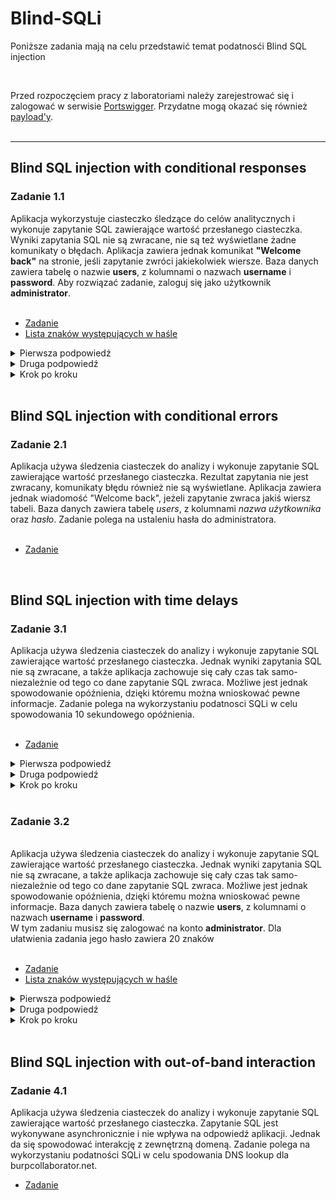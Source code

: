 # Blind-SQLi
Poniższe zadania mają na celu przedstawić temat podatnosći Blind SQL injection

<br/>

Przed rozpoczęciem pracy z laboratoriami należy zarejestrować się i zalogować w serwisie [Portswigger](https://portswigger.net/).
Przydatne mogą okazać się również [payload'y](https://portswigger.net/web-security/sql-injection/cheat-sheet).
<br/><br/>

---
## Blind SQL injection with conditional responses
### Zadanie 1.1
Aplikacja wykorzystuje ciasteczko śledzące do celów analitycznych i wykonuje zapytanie SQL zawierające wartość przesłanego ciasteczka.
Wyniki zapytania SQL nie są zwracane, nie są też wyświetlane żadne komunikaty o błędach. Aplikacja zawiera jednak komunikat <b>"Welcome back"</b> na stronie, jeśli zapytanie zwróci jakiekolwiek wiersze.
Baza danych zawiera tabelę o nazwie **users**, z kolumnami o nazwach **username** i **password**. 
Aby rozwiązać zadanie, zaloguj się jako użytkownik **administrator**.
<br/>
<br/>

- [Zadanie](https://portswigger.net/web-security/sql-injection/blind/lab-conditional-responses)
- [Lista znaków występujących w haśle](https://github.com/NormanPrice/Blind-SQLi/blob/main/litery)
<details>
  <summary>Pierwsza podpowiedź</summary>
  <ol>
    <li>
       W tym zadaniu napewno będziesz potrzebował Burp Intruder.
    </li>
  </ol>
</details>

<details>
  <summary>Druga podpowiedź</summary>
  <ol>
    <li>
      Na początek trzeba będzie zbadać długość hasła(użyj funkcji  LENGTH()), 
    </li>
    <li>
      Znając długość hasła można badać badać kolejne litery hasła(użyj funkcji SUBSTRING()).
    </li>
  </ol>
</details>

<details>
  <summary>Krok po kroku</summary>
  <ol>
    <li> Z włączonym w tle Burpem wejdź na stronę sklepu  </li>
    <li> Znajdź w żądaniu taką linijkę „Cookie: TrackingId=jakaś_zawartość; session=jakaś_zawrtość” </li>
    <li> Zmodyfikuj  Cookie: TrackingId=jakaś_zawartość<b>' AND '1'='1</b>; session=jakaś_zawrtość” - sprawdź czy występuje jakiś komunikat </li>
    <li>Zmodyfiikuj jedną "1" na dowolny inny znak - sprawdź czy strona reaguje prawidłowa</li>
    <li>Wyślij zapytanie, nad którym pracujesz, do Burp Intrudera</li>
    <li>W zakładce Positions programu Burp Intruder wyczyść domyślne pozycje klikając na przycisk "Clear §".</li>
    <li> Zmodyfikuj  Cookie: TrackingId=jakaś_zawartość<b>' AND (SELECT 'a' FROM users WHERE username='administrator' AND LENGTH(password)>1)='a</b>; session=jakaś_zawrtość” </li>
    <li>Umieść znacznik "Add §"  wokół znaku '1' w wartości cookie. </li>
    <li>Przejdź do zakładki Payloads w polu Payload type wybierz Numbers</li>
    <li>Poniżej w polu Payload Options wybierz zakres od 1 do 30 i krok 1</li>
    <li>Następnie przejdź do zakładki Options i w polu Grep-Match naciśnij Clear, potem wpisz    <b>Welcome back</b> i kliknij Add </li>
    <li>Rozpocznij atak - długość hasła to liczba przy której nie pojawi się już komunikat <b>Welcome back</b></li>
    <li>Przejdź ponownie do zakładki Positions i zastąp wcześniej dodane zapytanie sql następującym <b>' AND (SELECT SUBSTRING(password,1,1) FROM users WHERE username='administrator')='a</b></li>
    <li>Umieść znacznik "Add §"  wokół znaku 'a' w wartości cookie.</li>
    <li>Przejdź do zakładki Payloads w polu Payload type wybierz Simple list</li>
    <li>Poniżej w polu Payload Options dodaj plik do którego link umieszczony został w tym zadniu</li>
    <li>Jeśli wszytko się zgadza rozpocznij atak</li>
    <li>Znak przy którym się pojawi komunikat<b>Welcome back</b> jest pierwszą literą hasła</li>
    <li>Przejdź ponownie do zakładki Positions i w funkcji <b>SUBSTRING(password,1,1)</b> zamień pierwszą 1 na 2: <b>SUBSTRING(password,2,1)</b> </li>
    <li>Rozpocznij ponownie atak </li>
    <li>Znak przy którym się pojawi komunikat <b>Welcome back</b> jest drugąliterą hasła</li>
    <li>Postępuj analogicznie inkrementując do warości będącej długością hasła</li>
    <li>Jeśli masz już całe hasło zaloguj się na konto administratora używając loginu <b>administrator</b> i hasła które już posiadasz</li>
  </ol>
</details>
<br/>


## Blind SQL injection with conditional errors
### Zadanie 2.1 
Aplikacja używa śledzenia ciasteczek do analizy i wykonuje zapytanie SQL zawierające wartość przesłanego ciasteczka. 
Rezultat zapytania nie jest zwracany, komunikaty błędu również nie są wyświetlane. Aplikacja zawiera jednak wiadomość "Welcome back", jeżeli zapytanie zwraca jakiś wiersz tabeli.
Baza danych zawiera tabelę *users*, z kolumnami *nazwa użytkownika* oraz *hasło*. Zadanie polega na ustaleniu hasła do administratora.
<br/>
<br/>

- [Zadanie](https://portswigger.net/web-security/sql-injection/blind/lab-conditional-errors)
<br/>

## Blind SQL injection with time delays
### Zadanie 3.1
Aplikacja używa śledzenia ciasteczek do analizy i wykonuje zapytanie SQL zawierające wartość przesłanego ciasteczka. 
Jednak wyniki zapytania SQL nie są zwracane, a także aplikacja zachowuje się cały czas tak samo- niezależnie od tego co dane zapytanie SQL zwraca. Możliwe jest jednak spowodowanie opóźnienia, dzięki któremu można wnioskować pewne informacje.
Zadanie polega na wykorzystaniu podatnosci SQLi w celu spowodowania 10 sekundowego opóźnienia.
<br/>
<br/>

- [Zadanie](https://portswigger.net/web-security/sql-injection/blind/lab-time-delays)
<details>
  <summary>Pierwsza podpowiedź</summary>
  <ol>
    <li>
       W tym zadaniu napewno będziesz potrzebował Burp Intruder
    </li>
  </ol>
</details>

<details>
  <summary>Druga podpowiedź</summary>
  <ol>
    <li>
     W którymś miejscu żądania trzeba będzie dopisać pg_sleep(czas opóźnienia) 
    </li>
  </ol>
</details>

<details>
  <summary>Krok po kroku</summary>
  <ol>
    <li> Z włączonym w tle Burpem wejdź na stronę sklepu  </li>
    <li> Znajdź w żądaniu taką linijkę „Cookie: TrackingId=jakaś_zawartość; session=jakaś_zawrtość” </li>
    <li> Zmodyfikuj  Cookie: TrackingId=jakaś_zawartość<b>’ ||pg_sleep(10)--</b>; session=jakaś_zawrtość” </li>
    <li> Wyślij żądanie i poczekaj 10 s </li>
  </ol>
</details>
<br/>

### Zadanie 3.2 
<br/>
Aplikacja używa śledzenia ciasteczek do analizy i wykonuje zapytanie SQL zawierające wartość przesłanego ciasteczka. 
Jednak wyniki zapytania SQL nie są zwracane, a także aplikacja zachowuje się cały czas tak samo- niezależnie od tego co dane zapytanie SQL zwraca. Możliwe jest jednak spowodowanie opóźnienia, dzięki któremu można wnioskować pewne informacje.
Baza danych zawiera tabelę o nazwie <b>users</b>, z kolumnami o nazwach <b>username</b> i <b>password</b>. 
<br/>
W tym zadaniu musisz się zalogować na konto  <b>administrator</b>. Dla ułatwienia zadania jego hasło zawiera 20 znaków
<br/>
<br/>

- [Zadanie](https://portswigger.net/web-security/sql-injection/blind/lab-time-delays-info-retrieval)
- [Lista znaków występujących w haśle](https://github.com/NormanPrice/Blind-SQLi/blob/main/litery)
<details>
  <summary>Pierwsza podpowiedź</summary>
  <ol>
    <li>
       W tym zadaniu napewno będziesz potrzebował Burp Intruder, i należy dopisać zapytanie sql w tym samym miesjcu co w poprzednim zadaniu 
    </li>
  </ol>
</details>

<details>
  <summary>Druga podpowiedź</summary>
  <ol>
    <li>
    To zapytanie może być przydatne ' %3BSELECT+CASE+WHEN+(username='administrator'+AND+SUBSTRING(password,(numer litery),1)='a')+THEN+pg_sleep(10)+ELSE+pg_sleep(0)+END+FROM+users-- 
    </li>
  </ol>
</details>

<details>
  <summary>Krok po kroku</summary>
  <ol>
    <li> Z włączonym w tle Burpem wejdź na stronę sklepu  </li>
    <li> Znajdź w żądaniu taką linijkę „Cookie: TrackingId=jakaś_zawartość; session=jakaś_zawrtość” </li>
    <li> Najpierw sprawdźmy czy użytkownik "administrator" istnieje wklejając poniższą linijkę w tą samo mijesce co w poprzednim zadaniu
      <br/>
    ' %3BSELECT+CASE+WHEN+(username='administrator')+THEN+pg_sleep(10)+ELSE+pg_sleep(0)+END+FROM+users--</li>
    <li>Jeśli storna odpowiada po dłuższym czasie (10s) znaczy to że użytkownik istnieje </li>
    <li>Wyślij zapytanie, nad którym pracujesz, do Burp Intrudera</li>
    <li>W zakładce Positions programu Burp Intruder wyczyść domyślne pozycje klikając na przycisk "Clear §".</li>
    <li>Zmień wartość cookie na: TrackingId=x'%3BSELECT+CASE+WHEN+(username='administrator'+AND+SUBSTRING(password,1,1)='a')+THEN+pg_sleep(10)+ELSE+pg_sleep(0)+END+FROM+users--
    </br>
      Wykorzystuje to funkcję SUBSTRING() do wyodrębnienia pojedynczego znaku z hasła i przetestowania go względem określonej wartości. Nasz atak będzie cyklicznie przechodził przez każdą pozycję i możliwą wartość, testując każdą z nich po kolei.
    <li>Umieść znacznik "Add §"  wokół znaku 'a' w wartości cookie.</li>
    <li>Przejdź do zakładki Payloads, sprawdź czy wybrana jest opcja "Simple list", a następnie w zakładce "Payload Options" dodaj znaki z pliku do którego link znajduję się w tym zadaniu</li>
    <li>Aby móc stwierdzić, kiedy właściwy znak został wysłany, będziesz musiał monitorować czas potrzebny aplikacji na odpowiedź na każde żądanie. Aby proces ten był jak najbardziej niezawodny, musisz skonfigurować atak Intrudera tak, aby wysyłał żądania w pojedynczym wątku. Aby to zrobić, przejdź do zakładki Resource Pool i dodaj atak do puli zasobów (na dole strony) z ustawionym parametrem "Maximum concurrent requests" na 1.</li>
    <li>Rozpocznij atak obserwując wyraźnie zauważalne opóźnienie w przypadku jedego znaku - zanotuj go </li>
    <li>Po zakończeniu pierwszej rundy przejdź do zakładni Positions i zmień argument funkcji "Subsrting" z 1 na 2 SUBSTRING(password,<b>2</b>,1)</li>
    <li>Postępuj anologicznie inkrementując wartość do 20</li>
  <li>Zaloguj się na konto administratora używając loginu <b>administrator</b> i hasła które już znasz</li>
  </ol>
</details>
<br/>


## Blind SQL injection with out-of-band interaction
### Zadanie 4.1
Aplikacja używa śledzenia ciasteczek do analizy i wykonuje zapytanie SQL zawierające wartość przesłanego ciasteczka. 
Zapytanie SQL jest wykonywane asynchronicznie i nie wpływa na odpowiedź aplikacji. Jednak da się spowodować interakcję z zewnętrzną domeną.
Zadanie polega na wykorzystaniu podatności SQLi w celu spodowania DNS lookup dla burpcollaborator.net.

- [Zadanie](https://portswigger.net/web-security/sql-injection/blind/lab-out-of-band)

<br/>

